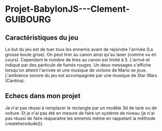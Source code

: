 # Projet-BabylonJS---Clement-GUIBOURG
## Caractéristiques du jeu
Le but du jeu est de tuer tous les ennemis avant de rejoindre l'arrivée (La grosse boule grise).
On peut tirer au canon ainsi qu'au laser (comme vu en cours). Cependant le nombre de tires au canon est limité à 5.
L'arrivé et indiqué par des particule de fumés rouges.
Un deux messages s'affiche lorsqu'on atteint l'arrivée et une musique de victoire de Mario se joue.
L'ambiance sonore du jeu est accompagnée par une musique de Star Wars (Cantina).

## Echecs dans mon projet
Je n'ai pas réussi à remplacer le rectangle par un modèle 3d de tank ou de voiture.
Et je n'ai pas été en mesure de faire un système de niveau (je n'ai pas réussi de faire réaparaitre les ennemis même en rappelant la méthode createherodude()).
